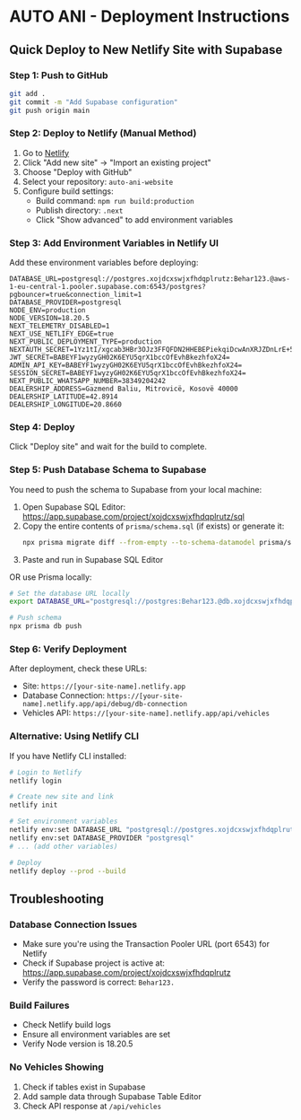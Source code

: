 # AUTO ANI - Deployment Instructions

## Quick Deploy to New Netlify Site with Supabase

### Step 1: Push to GitHub
```bash
git add .
git commit -m "Add Supabase configuration"
git push origin main
```

### Step 2: Deploy to Netlify (Manual Method)

1. Go to [Netlify](https://app.netlify.com)
2. Click "Add new site" → "Import an existing project"
3. Choose "Deploy with GitHub"
4. Select your repository: `auto-ani-website`
5. Configure build settings:
   - Build command: `npm run build:production`
   - Publish directory: `.next`
   - Click "Show advanced" to add environment variables

### Step 3: Add Environment Variables in Netlify UI

Add these environment variables before deploying:

```
DATABASE_URL=postgresql://postgres.xojdcxswjxfhdqplrutz:Behar123.@aws-1-eu-central-1.pooler.supabase.com:6543/postgres?pgbouncer=true&connection_limit=1
DATABASE_PROVIDER=postgresql
NODE_ENV=production
NODE_VERSION=18.20.5
NEXT_TELEMETRY_DISABLED=1
NEXT_USE_NETLIFY_EDGE=true
NEXT_PUBLIC_DEPLOYMENT_TYPE=production
NEXTAUTH_SECRET=1Yz1tI/xgcab3HBr3OJz3FFQFDN2HHEBEPiekqiDcwAnXRJZDnLrE+5c8HIHedQk
JWT_SECRET=BABEYF1wyzyGH02K6EYU5qrX1bccOfEvhBkezhfoX24=
ADMIN_API_KEY=BABEYF1wyzyGH02K6EYU5qrX1bccOfEvhBkezhfoX24=
SESSION_SECRET=BABEYF1wyzyGH02K6EYU5qrX1bccOfEvhBkezhfoX24=
NEXT_PUBLIC_WHATSAPP_NUMBER=38349204242
DEALERSHIP_ADDRESS=Gazmend Baliu, Mitrovicë, Kosovë 40000
DEALERSHIP_LATITUDE=42.8914
DEALERSHIP_LONGITUDE=20.8660
```

### Step 4: Deploy
Click "Deploy site" and wait for the build to complete.

### Step 5: Push Database Schema to Supabase

You need to push the schema to Supabase from your local machine:

1. Open Supabase SQL Editor: https://app.supabase.com/project/xojdcxswjxfhdqplrutz/sql
2. Copy the entire contents of `prisma/schema.sql` (if exists) or generate it:
   ```bash
   npx prisma migrate diff --from-empty --to-schema-datamodel prisma/schema.prisma --script > schema.sql
   ```
3. Paste and run in Supabase SQL Editor

OR use Prisma locally:
```bash
# Set the database URL locally
export DATABASE_URL="postgresql://postgres:Behar123.@db.xojdcxswjxfhdqplrutz.supabase.co:5432/postgres"

# Push schema
npx prisma db push
```

### Step 6: Verify Deployment

After deployment, check these URLs:
- Site: `https://[your-site-name].netlify.app`
- Database Connection: `https://[your-site-name].netlify.app/api/debug/db-connection`
- Vehicles API: `https://[your-site-name].netlify.app/api/vehicles`

### Alternative: Using Netlify CLI

If you have Netlify CLI installed:

```bash
# Login to Netlify
netlify login

# Create new site and link
netlify init

# Set environment variables
netlify env:set DATABASE_URL "postgresql://postgres.xojdcxswjxfhdqplrutz:Behar123.@aws-1-eu-central-1.pooler.supabase.com:6543/postgres?pgbouncer=true&connection_limit=1"
netlify env:set DATABASE_PROVIDER "postgresql"
# ... (add other variables)

# Deploy
netlify deploy --prod --build
```

## Troubleshooting

### Database Connection Issues
- Make sure you're using the Transaction Pooler URL (port 6543) for Netlify
- Check if Supabase project is active at: https://app.supabase.com/project/xojdcxswjxfhdqplrutz
- Verify the password is correct: `Behar123.`

### Build Failures
- Check Netlify build logs
- Ensure all environment variables are set
- Verify Node version is 18.20.5

### No Vehicles Showing
1. Check if tables exist in Supabase
2. Add sample data through Supabase Table Editor
3. Check API response at `/api/vehicles`
